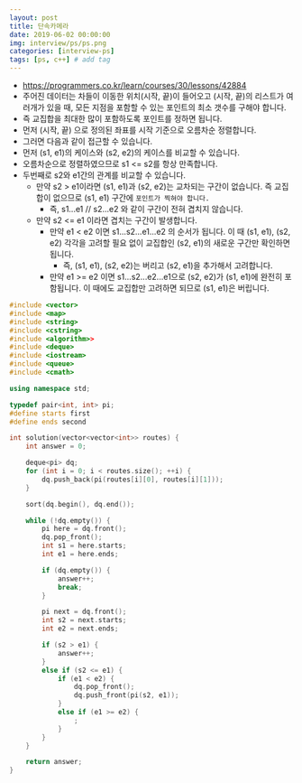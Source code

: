 ```yaml
---
layout: post
title: 단속카메라
date: 2019-06-02 00:00:00
img: interview/ps/ps.png
categories: [interview-ps] 
tags: [ps, c++] # add tag
---
```


- https://programmers.co.kr/learn/courses/30/lessons/42884
- 주어진 데이터는 차들이 이동한 위치(시작, 끝)이 들어오고 (시작, 끝)의 리스트가 여러개가 있을 때, 모든 지점을 포함할 수 있는 포인트의 최소 갯수를 구해야 합니다.
- 즉 교집합을 최대한 많이 포함하도록 포인트를 정하면 됩니다.
- 먼저 (시작, 끝) 으로 정의된 좌표를 시작 기준으로 오름차순 정렬합니다.
- 그러면 다음과 같이 접근할 수 있습니다.
- 먼저 (s1, e1)의 케이스와 (s2, e2)의 케이스를 비교할 수 있습니다.
- 오름차순으로 정렬하였으므로 s1 <= s2를 항상 만족합니다.
- 두번째로 s2와 e1간의 관계를 비교할 수 있습니다.
    - 만약 s2 > e1이라면 (s1, e1)과 (s2, e2)는 교차되는 구간이 없습니다. 즉 교집합이 없으므로 (s1, e1) 구간에 `포인트가 찍혀야 합니다.`
        - 즉, s1...e1 // s2...e2 와 같이 구간이 전혀 겹치지 않습니다.
    - 만약 s2 <= e1 이라면 겹치는 구간이 발생합니다.
        - 만약 e1 < e2 이면 s1...s2...e1...e2 의 순서가 됩니다. 이 때 (s1, e1), (s2, e2) 각각을 고려할 필요 없이 교집합인 (s2, e1)의 새로운 구간만 확인하면 됩니다.
            - 즉, (s1, e1), (s2, e2)는 버리고 (s2, e1)을 추가해서 고려합니다.
        - 만약 e1 >= e2 이면 s1...s2...e2...e1으로 (s2, e2)가 (s1, e1)에 완전히 포함됩니다. 이 때에도 교집합만 고려하면 되므로 (s1, e1)은 버립니다.


```cpp
#include <vector>
#include <map>
#include <string>
#include <cstring>
#include <algorithm>>
#include <deque>
#include <iostream>
#include <queue>
#include <cmath>

using namespace std;

typedef pair<int, int> pi;
#define starts first
#define ends second

int solution(vector<vector<int>> routes) {
	int answer = 0;

	deque<pi> dq;
	for (int i = 0; i < routes.size(); ++i) {
		dq.push_back(pi(routes[i][0], routes[i][1]));
	}

	sort(dq.begin(), dq.end());

	while (!dq.empty()) {
		pi here = dq.front();
		dq.pop_front();
		int s1 = here.starts;
		int e1 = here.ends;

		if (dq.empty()) {
			answer++;
			break;
		}

		pi next = dq.front();
		int s2 = next.starts;
		int e2 = next.ends;

		if (s2 > e1) {
			answer++;
		}
		else if (s2 <= e1) {
			if (e1 < e2) {
				dq.pop_front();
				dq.push_front(pi(s2, e1));
			}
			else if (e1 >= e2) {
				;
			}
		}
	}

	return answer;
}
```